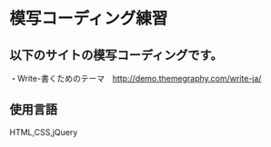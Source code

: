 # 模写コーディング練習
## 以下のサイトの模写コーディングです。
 ・Write-書くためのテーマ　http://demo.themegraphy.com/write-ja/
## 使用言語
 HTML,CSS,jQuery
